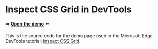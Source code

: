 # Inspect CSS Grid in DevTools

➡️ **[Open the demo](https://microsoftedge.github.io/Demos/devtools-grid/)** ⬅️

This is the source code for the demo page used in the Microsoft Edge DevTools tutorial: [Inspect CSS Grid](https://learn.microsoft.com/microsoft-edge/devtools/css/grid).
